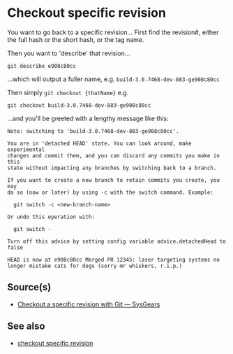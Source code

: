 # Checkout specific revision

You want to go back to a specific revision... First find the revision#, either the full hash or the short hash, or the tag name.

Then you want to 'describe' that revision...

	git describe e908c80cc

...which will output a fuller name, e.g. `build-3.0.7468-dev-883-ge908c80cc`

Then simply `git checkout {thatName}` e.g.

	git checkout build-3.0.7468-dev-883-ge908c80cc

...and you'll be greeted with a lengthy message like this:

	Note: switching to 'build-3.0.7468-dev-883-ge908c80cc'.

	You are in 'detached HEAD' state. You can look around, make experimental
	changes and commit them, and you can discard any commits you make in this
	state without impacting any branches by switching back to a branch.

	If you want to create a new branch to retain commits you create, you may
	do so (now or later) by using -c with the switch command. Example:

	  git switch -c <new-branch-name>

	Or undo this operation with:

	  git switch -

	Turn off this advice by setting config variable advice.detachedHead to false

	HEAD is now at e908c80cc Merged PR 12345: laser targeting systems no longer mistake cats for dogs (sorry mr whiskers, r.i.p.)

## Source(s)

- [Checkout a specific revision with Git — SysGears](https://sysgears.com/notes/checkout-a-specific-revision-with-git/)

## See also

- [checkout specific revision](../git/checkout-specific-revision)
